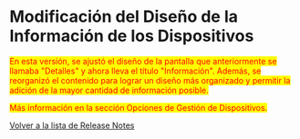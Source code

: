 # Modificación del Diseño de la Información de los Dispositivos

<mark style="color:red;">En esta versión, se ajustó el diseño de la pantalla que anteriormente se llamaba "Detalles" y ahora lleva el título "Información". Además, se reorganizó el contenido para lograr un diseño más organizado y permitir la adición de la mayor cantidad de información posible.</mark>

<mark style="color:red;">Más información en la sección Opciones de Gestión de Dispositivos.</mark>

[Volver a la lista de Release Notes](./)
